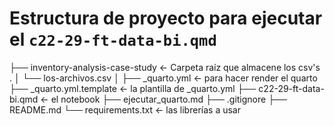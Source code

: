 # Estructura de proyecto para ejecutar el `c22-29-ft-data-bi.qmd`

├── inventory-analysis-case-study   <- Carpeta raíz que almacene los csv's .
│   └── los-archivos.csv
│
├── _quarto.yml                     <- para hacer render el quarto
├── _quarto.yml.template            <- la plantilla de _quarto.yml
├── c22-29-ft-data-bi.qmd           <- el notebook
├── ejecutar_quarto.md
├── .gitignore
├── README.md
└── requirements.txt                <- las librerías a usar
